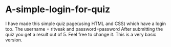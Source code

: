 # A-simple-login-for-quiz
I have made this simple quiz page(using HTML and CSS) which have a login too. 
The username = ritveak and password=password
After submitting the quiz you get a result out of 5.
Feel free to change it.
This is a very basic version.
